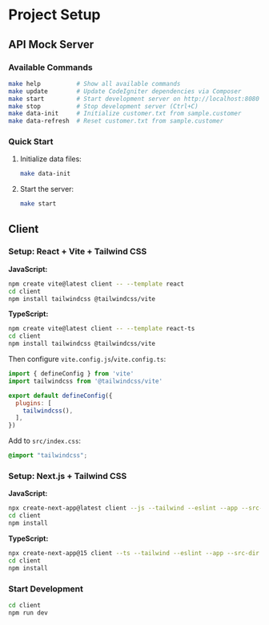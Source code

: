 # Project Setup

## API Mock Server

### Available Commands

```bash
make help          # Show all available commands
make update        # Update CodeIgniter dependencies via Composer
make start         # Start development server on http://localhost:8080
make stop          # Stop development server (Ctrl+C)
make data-init     # Initialize customer.txt from sample.customer
make data-refresh  # Reset customer.txt from sample.customer
```

### Quick Start

1. Initialize data files:

   ```bash
   make data-init
   ```

2. Start the server:
   ```bash
   make start
   ```

## Client

### Setup: React + Vite + Tailwind CSS

**JavaScript:**

```bash
npm create vite@latest client -- --template react
cd client
npm install tailwindcss @tailwindcss/vite
```

**TypeScript:**

```bash
npm create vite@latest client -- --template react-ts
cd client
npm install tailwindcss @tailwindcss/vite
```

Then configure `vite.config.js`/`vite.config.ts`:

```js
import { defineConfig } from 'vite'
import tailwindcss from '@tailwindcss/vite'

export default defineConfig({
  plugins: [
    tailwindcss(),
  ],
})
```

Add to `src/index.css`:

```css
@import "tailwindcss";
```

### Setup: Next.js + Tailwind CSS

**JavaScript:**

```bash
npx create-next-app@latest client --js --tailwind --eslint --app --src-dir --import-alias "@/*" --no-turbopack --use-npm
cd client
npm install
```

**TypeScript:**

```bash
npx create-next-app@15 client --ts --tailwind --eslint --app --src-dir --import-alias "@/*" --no-turbopack --use-npm
cd client
npm install
```

### Start Development

```bash
cd client
npm run dev
```
